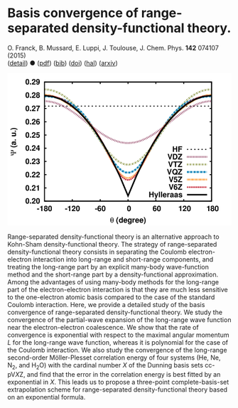 # Basis convergence of range-separated density-functional theory.  
 O. Franck, B. Mussard, E. Luppi, J. Toulouse, J. Chem. Phys. **142** 074107 (2015)  
 ([detail](detail/FraMusLupTou-JCP-2015))
 ●
 ([pdf](doc/FraMusLupTou-JCP-2015.pdf))
 ([bib](doc/FraMusLupTou-JCP-2015.bib))
 ([doi](http://dx.doi.org/10.1063/1.4907920))
 ([hal](http://hal.upmc.fr/hal-01081816))
 ([arxiv](http://arxiv.org/abs/1412.2613))
 
![](../img/convbasis.png)


Range-separated density-functional theory is an alternative approach to Kohn-Sham density-functional theory. The strategy of range-separated density-functional theory consists in separating the Coulomb electron-electron interaction into long-range and short-range components, and treating the long-range part by an explicit many-body wave-function method and the short-range part by a density-functional approximation. Among the advantages of using many-body methods for the long-range part of the electron-electron interaction is that they are much less sensitive to the one-electron atomic basis compared to the case of the standard Coulomb interaction. Here, we provide a detailed study of the basis convergence of range-separated density-functional theory. We study the convergence of the partial-wave expansion of the long-range wave function near the electron-electron coalescence. We show that the rate of convergence is exponential with respect to the maximal angular momentum $L$ for the long-range wave function, whereas it is polynomial for the case of the Coulomb interaction. We also study the convergence of the long-range second-order Möller-Plesset correlation energy of four systems (He, Ne, N$_2$, and H$_2$O) with the cardinal number $X$ of the Dunning basis sets cc-pV$X$Z, and find that the error in the correlation energy is best fitted by an exponential in $X$. This leads us to propose a three-point complete-basis-set extrapolation scheme for range-separated density-functional theory based on an exponential formula.
